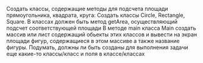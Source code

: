 Создать классы, содержащие методы для подсчета площади прямоугольника, квадрата, круга: Создать классы Circle, Rectangle, Square. В классах должен быть метод getArea, осуществляющий подсчет соответствующей площади В методе main класса Main создать массив или лист содержащий обьекты этих классов и вывести на экран площади фигур, содержащиеся в этом массиве а также название фигуры. Подумать, должны ли быть созданы для выполнения задачи еще какие-то классы/класс и поля в классе/классах
